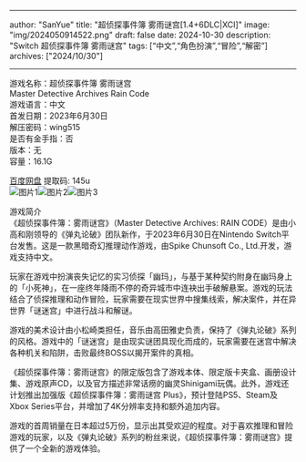 
---
author: "SanYue"
title: "超侦探事件簿 雾雨谜宫[1.4+6DLC|XCI]"
image: "img/2024050914522.png"
draft: false
date: 2024-10-30
description: "Switch 超侦探事件簿 雾雨谜宫"
tags: [“中文”,“角色扮演”,“冒险”,“解密”]
archives: ["2024/10/30"]

---

游戏名称：超侦探事件簿 雾雨谜宫   
Master Detective Archives Rain Code    
游戏语言：中文  
首发日期：2023年6月30日  
解压密码：wing515  
是否有金手指：否  
版本：无   
容量：16.1G

[百度网盘](https://pan.baidu.com/s/1Lqnux-0OGbvq2HZNgl9QsA) 提取码: 145u  
![图片1](img/scix11.jpg)![图片2](img/scix12.jpg)![图片3](img/scix0y.jpg)  

游戏简介  
《超侦探事件簿：雾雨谜宫》（Master Detective Archives: RAIN CODE）是由小高和刚领导的《弹丸论破》团队新作，于2023年6月30日在Nintendo Switch平台发售。这是一款黑暗奇幻推理动作游戏，由Spike Chunsoft Co., Ltd.开发，游戏支持中文。

玩家在游戏中扮演丧失记忆的实习侦探「幽玛」，与基于某种契约附身在幽玛身上的「小死神」，在一座终年降雨不停的奇异城市中连袂出手破解悬案。游戏的玩法结合了侦探推理和动作冒险，玩家需要在现实世界中搜集线索，解决案件，并在异世界「谜迷宫」中进行战斗和解谜。

游戏的美术设计由小松崎类担任，音乐由高田雅史负责，保持了《弹丸论破》系列的风格。游戏中的「谜迷宫」是由现实谜团具现化而成的，玩家需要在迷宫中解决各种机关和陷阱，击败最终BOSS以揭开案件的真相。

《超侦探事件簿：雾雨谜宫》的限定版包含了游戏本体、限定版卡夹盒、画册设计集、游戏原声CD，以及官方描述非常话痨的幽灵Shinigami玩偶。此外，游戏还计划推出加强版《超侦探事件簿：雾雨谜宫 Plus》，预计登陆PS5、Steam及Xbox Series平台，并增加了4K分辨率支持和额外追加内容。

游戏的首周销量在日本超过5万份，显示出其受欢迎的程度。对于喜欢推理和冒险游戏的玩家，以及《弹丸论破》系列的粉丝来说，《超侦探事件簿：雾雨谜宫》提供了一个全新的游戏体验。
